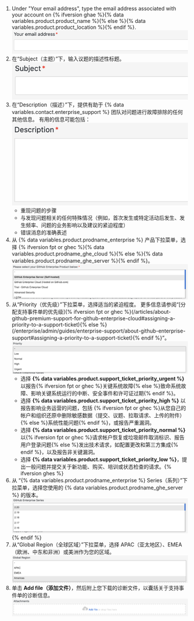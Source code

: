 1. Under "Your email address", type the email address associated with your account on {% ifversion ghae %}{% data variables.product.product_name %}{% else %}{% data variables.product.product_location %}{% endif %}. ![您的电子邮件地址字段](/assets/images/enterprise/support/support-ticket-email-address-field.png)
1. 在“Subject（主题）”下，输入议题的描述性标题。 ![主题字段](/assets/images/enterprise/support/support-ticket-subject-field.png)
1. 在“Description（描述）”下，提供有助于 {% data variables.contact.enterprise_support %} 团队对问题进行故障排除的任何其他信息。 有用的信息可能包括： ![描述字段](/assets/images/enterprise/support/support-ticket-description-field.png)
    - 重现问题的步骤
    - 与发现问题相关的任何特殊情况（例如，首次发生或特定活动后发生、发生频率、问题的业务影响以及建议的紧迫程度）
    - 错误消息的准确表述
1. 从 {% data variables.product.prodname_enterprise %} 产品下拉菜单，选择 {% ifversion fpt or ghec %}{% data variables.product.prodname_ghe_cloud %}{% else %}{% data variables.product.prodname_ghe_server %}{% endif %}。 ![优先级下拉菜单](/assets/images/enterprise/support/support-ticket-ghe-product.png)
1. 从“Priority（优先级）”下拉菜单，选择适当的紧迫程度。 更多信息请参阅“[分配支持事件单的优先级]{% ifversion fpt or ghec %}(/articles/about-github-premium-support-for-github-enterprise-cloud#assigning-a-priority-to-a-support-ticket){% else %}(/enterprise/admin/guides/enterprise-support/about-github-enterprise-support#assigning-a-priority-to-a-support-ticket){% endif %}”。 ![优先级下拉菜单](/assets/images/enterprise/support/support-ticket-priority.png)
    - 选择 **{% data variables.product.support_ticket_priority_urgent %}** 以报告{% ifversion fpt or ghec %}关键系统故障{% else %}致命系统故障、影响关键系统运行的中断、安全事件和许可证过期{% endif %}。
    - 选择 **{% data variables.product.support_ticket_priority_high %}** 以报告影响业务运营的问题，包括 {% ifversion fpt or ghec %}从您自己的帐户和组织还原中删除敏感数据（提交、议题、拉取请求、上传的附件）{% else %}系统性能问题{% endif %}，或报告严重漏洞。
    - 选择 **{% data variables.product.support_ticket_priority_normal %}** 以{% ifversion fpt or ghec %}请求帐户恢复或垃圾邮件取消标识、报告用户登录问题{% else %}发出技术请求，如配置更改和第三方集成{% endif %}，以及报告非关键漏洞。
    - 选择 **{% data variables.product.support_ticket_priority_low %}**，提出一般问题并提交关于新功能、购买、培训或状态检查的请求。{% ifversion ghes %}
1. 从
“{% data variables.product.prodname_enterprise %} Series（系列）”下拉菜单，选择您使用的 {% data variables.product.prodname_ghe_server %} 的版本。
  ![{% data variables.product.prodname_enterprise %} 系列下拉菜单](/assets/images/enterprise/support/support-ticket-ghes-series.png)
{% endif %}
1. 从“Global Region（全球区域）”下拉菜单，选择 APAC（亚太地区）、EMEA（欧洲、中东和非洲）或美洲作为您的区域。 ![全球区域下拉菜单](/assets/images/enterprise/support/support-ticket-global-region.png)
1. 单击 **Add file（添加文件）**，然后附上您下载的诊断文件，以囊括关于支持事件单的诊断信息。 ![添加文件按钮](/assets/images/enterprise/support/support-ticket-add-file.png)
